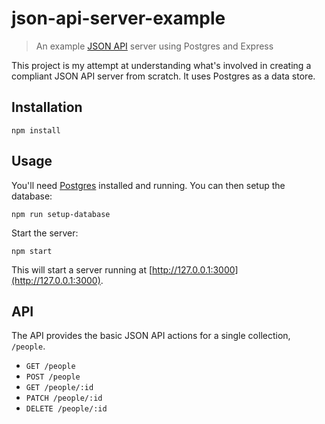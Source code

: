 # json-api-server-example

> An example [JSON API](http://jsonapi.org/) server using Postgres and Express

This project is my attempt at understanding what's involved in creating a compliant JSON API server from scratch. It uses Postgres as a data store.

## Installation

```
npm install
```

## Usage

You'll need [Postgres](http://www.postgresql.org/) installed and running. You can then setup the database:

```
npm run setup-database
```

Start the server:

```
npm start
```

This will start a server running at [http://127.0.0.1:3000](http://127.0.0.1:3000).

## API

The API provides the basic JSON API actions for a single collection, `/people`.

* `GET /people`
* `POST /people`
* `GET /people/:id`
* `PATCH /people/:id`
* `DELETE /people/:id`
